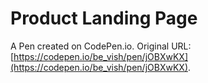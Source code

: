 # Product Landing Page

A Pen created on CodePen.io. Original URL: [https://codepen.io/be_vish/pen/jOBXwKX](https://codepen.io/be_vish/pen/jOBXwKX).


